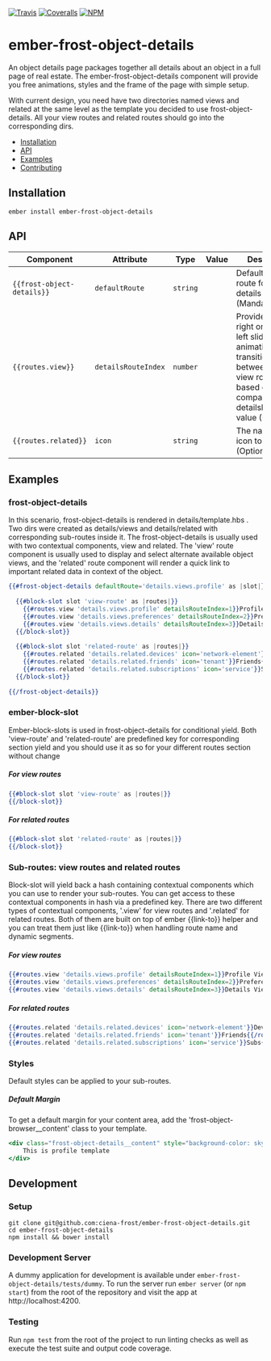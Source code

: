 [ci-img]: https://img.shields.io/travis/ciena-frost/ember-frost-object-details.svg "Travis CI Build Status"
[ci-url]: https://travis-ci.org/ciena-frost/ember-frost-object-details

[cov-img]: https://img.shields.io/coveralls/ciena-frost/ember-frost-object-details.svg "Coveralls Code Coverage"
[cov-url]: https://coveralls.io/github/ciena-frost/ember-frost-object-details

[npm-img]: https://img.shields.io/npm/v/ember-frost-object-details.svg "NPM Version"
[npm-url]: https://www.npmjs.com/package/ember-frost-object-details

[![Travis][ci-img]][ci-url] [![Coveralls][cov-img]][cov-url] [![NPM][npm-img]][npm-url]

# ember-frost-object-details
An object details page packages together all details about an object in a full page of real estate. The ember-frost-object-details component will provide you free animations, styles and the frame of the page with simple setup. 

With current design, you need have two directories named views and related at the same level as the template you decided to use frost-object-details. All your view routes and related routes should go into the corresponding dirs.
 
 * [Installation](#Installation)
 * [API](#API)
 * [Examples](#Examples)
 * [Contributing](#Contributing)

## Installation
```
ember install ember-frost-object-details
```

## API
| Component | Attribute | Type | Value | Description |
|---------| --------- | ---- | ----- | ----------- |
| `{{frost-object-details}}` | `defaultRoute` | `string` | | Default entry route for object details view (Mandatory) |
| `{{routes.view}}` | `detailsRouteIndex` | `number` | |  Provide left-to-right or right-to-left slide animation when transition between two view routes based on comparing their detailsRouteIndex value (Optional) |
| `{{routes.related}}` | `icon` | `string` | | The name of the icon to display (Optional) |

## Examples
### frost-object-details
In this scenario, frost-object-details is rendered in details/template.hbs . Two dirs were created as details/views and details/related with corresponding sub-routes inside it. 
The frost-object-details is usually used with two contextual components, view and related. The 'view' route component is usually used to display and select alternate available object views, and the 'related' route component will render a quick link to important related data in context of the object.
```handlebars
{{#frost-object-details defaultRoute='details.views.profile' as |slot|}}
  
  {{#block-slot slot 'view-route' as |routes|}}
    {{#routes.view 'details.views.profile' detailsRouteIndex=1}}Profile View{{/routes.view}}
    {{#routes.view 'details.views.preferences' detailsRouteIndex=2}}Preferences View{{/routes.view}}
    {{#routes.view 'details.views.details' detailsRouteIndex=3}}Details View{{/routes.view}}
  {{/block-slot}}
  
  {{#block-slot slot 'related-route' as |routes|}}
    {{#routes.related 'details.related.devices' icon='network-element'}}Devices{{/routes.related}}
    {{#routes.related 'details.related.friends' icon='tenant'}}Friends{{/routes.related}}
    {{#routes.related 'details.related.subscriptions' icon='service'}}Subs{{/routes.related}}
  {{/block-slot}}
  
{{/frost-object-details}}
```

### ember-block-slot  
Ember-block-slots is used in frost-object-details for conditional yield. Both 'view-route' and 'related-route' are predefined key for corresponding section yield and you should use it as so for your different routes section without change
##### For view routes
```handlebars
{{#block-slot slot 'view-route' as |routes|}}
{{/block-slot}}
```
##### For related routes
```handlebars
{{#block-slot slot 'related-route' as |routes|}}
{{/block-slot}}
```

### Sub-routes: view routes and related routes
Block-slot will yield back a hash containing contextual components which you can use to render your sub-routes. You can get access to these contextual components in hash via a predefined key. There are two different types of contextual components, '.view' for view routes and '.related' for related routes. Both of them are built on top of ember {{link-to}} helper and you can treat them just like {{link-to}} when handling route name and dynamic segments. 
##### For view routes
```handlebars
{{#routes.view 'details.views.profile' detailsRouteIndex=1}}Profile View{{/routes.view}}
{{#routes.view 'details.views.preferences' detailsRouteIndex=2}}Preferences View{{/routes.view}}
{{#routes.view 'details.views.details' detailsRouteIndex=3}}Details View{{/routes.view}}
```

##### For related routes
```handlebars
{{#routes.related 'details.related.devices' icon='network-element'}}Devices{{/routes.related}}
{{#routes.related 'details.related.friends' icon='tenant'}}Friends{{/routes.related}}
{{#routes.related 'details.related.subscriptions' icon='service'}}Subs{{/routes.related}}
```
### Styles
Default styles can be applied to your sub-routes.

##### Default Margin
To get a default margin for your content area, add the 'frost-object-browser__content' class to your template.
```handlebars
<div class="frost-object-details__content" style="background-color: skyblue; height: 600px">
    This is profile template
</div>
```

## Development
### Setup
```
git clone git@github.com:ciena-frost/ember-frost-object-details.git
cd ember-frost-object-details
npm install && bower install
```

### Development Server
A dummy application for development is available under `ember-frost-object-details/tests/dummy`.
To run the server run `ember server` (or `npm start`) from the root of the repository and
visit the app at http://localhost:4200.

### Testing
Run `npm test` from the root of the project to run linting checks as well as execute the test suite
and output code coverage.
